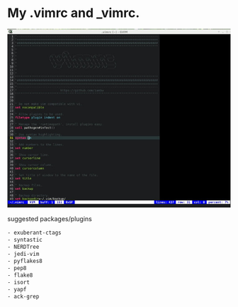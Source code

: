 # My .vimrc and _vimrc.


![vimrc_screenshot](/vimrc_screenshot.jpg)

suggested packages/plugins

    - exuberant-ctags
    - syntastic
    - NERDTree
    - jedi-vim
    - pyflakes8
    - pep8
    - flake8
    - isort
    - yapf
    - ack-grep
